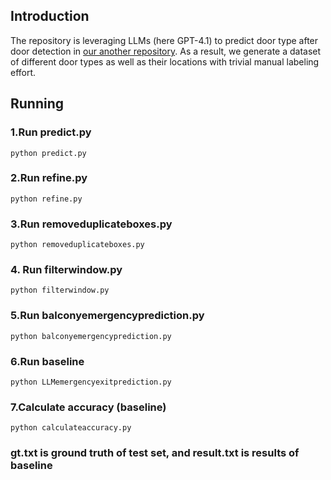 ## Introduction
The repository is leveraging LLMs (here GPT-4.1) to predict door type after door detection in [our another repository](https://github.com/lichengzhanguom/Co-DETR/tree/own).
As a result, we generate a dataset of different door types as well as their locations with trivial manual labeling effort.

## Running
### 1.Run predict.py
```shell
python predict.py
```
### 2.Run refine.py
```shell
python refine.py
```
### 3.Run removeduplicateboxes.py
```shell
python removeduplicateboxes.py
```
### 4. Run filterwindow.py
```shell
python filterwindow.py
```
### 5.Run balconyemergencyprediction.py
```shell
python balconyemergencyprediction.py
```
### 6.Run baseline
```shell
python LLMemergencyexitprediction.py
```
### 7.Calculate accuracy (baseline)
```shell
python calculateaccuracy.py
```
### gt.txt is ground truth of test set, and result.txt is results of baseline
